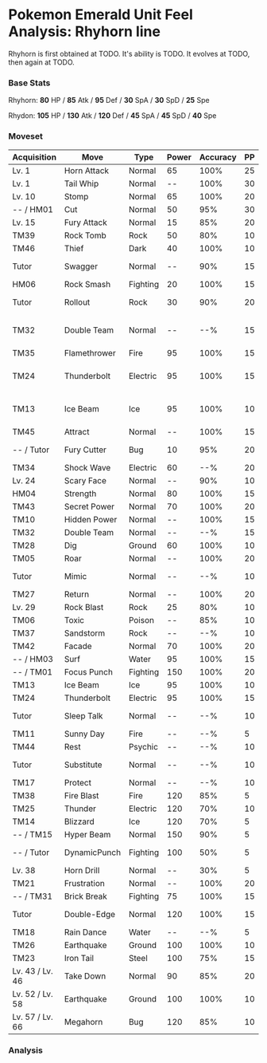 # Pokemon Emerald Unit Feel Analysis: Rhyhorn line

Rhyhorn is first obtained at TODO. It's ability is TODO. It evolves at TODO, then again at TODO.

### Base Stats

Rhyhorn: **80** HP / **85** Atk / **95** Def / **30** SpA / **30** SpD / **25** Spe

Rhydon: **105** HP / **130** Atk / **120** Def / **45** SpA / **45** SpD / **40** Spe

### Moveset

|Acquisition    |Move        |Type    |Power|Accuracy|PP |Notes                    |
|---            |---         |---     |---  |---     |---|---                      |
|Lv. 1          |Horn Attack |Normal  |65   |100%    |25 |                         |
|Lv. 1          |Tail Whip   |Normal  |--   |100%    |30 |                         |
|Lv. 10         |Stomp       |Normal  |65   |100%    |20 |                         |
|-- / HM01      |Cut         |Normal  |50   |95%     |30 |                         |
|Lv. 15         |Fury Attack |Normal  |15   |85%     |20 |                         |
|TM39           |Rock Tomb   |Rock    |50   |80%     |10 |                         |
|TM46           |Thief       |Dark    |40   |100%    |10 |                         |
|Tutor          |Swagger     |Normal  |--   |90%     |15 |Emerald only             |
|HM06           |Rock Smash  |Fighting|20   |100%    |15 |                         |
|Tutor          |Rollout     |Rock    |30   |90%     |20 |Emerald only             |
|TM32           |Double Team |Normal  |--   |--%     |15 |Buy at Game Corner       |
|TM35           |Flamethrower|Fire    |95   |100%    |15 |                         |
|TM24           |Thunderbolt |Electric|95   |100%    |15 |Buy at Game Corner       |
|TM13           |Ice Beam    |Ice     |95   |100%    |10 |Buy at Game Corner       |
|TM45           |Attract     |Normal  |--   |100%    |15 |                         |
|-- / Tutor     |Fury Cutter |Bug     |10   |95%     |20 |Emerald only             |
|TM34           |Shock Wave  |Electric|60   |--%     |20 |                         |
|Lv. 24         |Scary Face  |Normal  |--   |90%     |10 |                         |
|HM04           |Strength    |Normal  |80   |100%    |15 |                         |
|TM43           |Secret Power|Normal  |70   |100%    |20 |                         |
|TM10           |Hidden Power|Normal  |--   |100%    |15 |                         |
|TM32           |Double Team |Normal  |--   |--%     |15 |                         |
|TM28           |Dig         |Ground  |60   |100%    |10 |                         |
|TM05           |Roar        |Normal  |--   |100%    |20 |                         |
|Tutor          |Mimic       |Normal  |--   |--%     |10 |Emerald only             |
|TM27           |Return      |Normal  |--   |100%    |20 |                         |
|Lv. 29         |Rock Blast  |Rock    |25   |80%     |10 |                         |
|TM06           |Toxic       |Poison  |--   |85%     |10 |                         |
|TM37           |Sandstorm   |Rock    |--   |--%     |10 |                         |
|TM42           |Facade      |Normal  |70   |100%    |20 |                         |
|-- / HM03      |Surf        |Water   |95   |100%    |15 |                         |
|-- / TM01      |Focus Punch |Fighting|150  |100%    |20 |                         |
|TM13           |Ice Beam    |Ice     |95   |100%    |10 |                         |
|TM24           |Thunderbolt |Electric|95   |100%    |15 |                         |
|Tutor          |Sleep Talk  |Normal  |--   |--%     |10 |Emerald only             |
|TM11           |Sunny Day   |Fire    |--   |--%     |5  |                         |
|TM44           |Rest        |Psychic |--   |--%     |10 |                         |
|Tutor          |Substitute  |Normal  |--   |--%     |10 |Emerald only             |
|TM17           |Protect     |Normal  |--   |--%     |10 |                         |
|TM38           |Fire Blast  |Fire    |120  |85%     |5  |                         |
|TM25           |Thunder     |Electric|120  |70%     |10 |                         |
|TM14           |Blizzard    |Ice     |120  |70%     |5  |                         |
|-- / TM15      |Hyper Beam  |Normal  |150  |90%     |5  |                         |
|-- / Tutor     |DynamicPunch|Fighting|100  |50%     |5  |Emerald only             |
|Lv. 38         |Horn Drill  |Normal  |--   |30%     |5  |                         |
|TM21           |Frustration |Normal  |--   |100%    |20 |                         |
|-- / TM31      |Brick Break |Fighting|75   |100%    |15 |                         |
|Tutor          |Double-Edge |Normal  |120  |100%    |15 |Emerald only             |
|TM18           |Rain Dance  |Water   |--   |--%     |5  |                         |
|TM26           |Earthquake  |Ground  |100  |100%    |10 |                         |
|TM23           |Iron Tail   |Steel   |100  |75%     |15 |                         |
|Lv. 43 / Lv. 46|Take Down   |Normal  |90   |85%     |20 |                         |
|Lv. 52 / Lv. 58|Earthquake  |Ground  |100  |100%    |10 |                         |
|Lv. 57 / Lv. 66|Megahorn    |Bug     |120  |85%     |10 |                         |

### Analysis